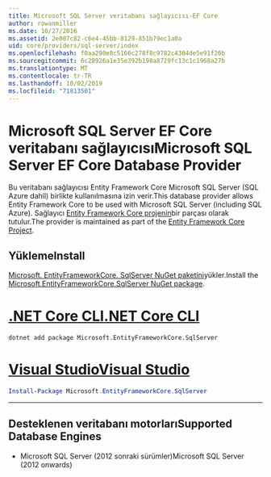 ```yaml
---
title: Microsoft SQL Server veritabanı sağlayıcısı-EF Core
author: rowanmiller
ms.date: 10/27/2016
ms.assetid: 2e007c82-c6e4-45bb-8129-851b79ec1a0a
uid: core/providers/sql-server/index
ms.openlocfilehash: f0aa290e8c5166c278f8c9782c4304de5e91f26b
ms.sourcegitcommit: 6c28926a1e35e392b198a8729fc13c1c1968a27b
ms.translationtype: MT
ms.contentlocale: tr-TR
ms.lasthandoff: 10/02/2019
ms.locfileid: "71813501"
---
```

# <a name="microsoft-sql-server-ef-core-database-provider"></a><span data-ttu-id="7d66d-102">Microsoft SQL Server EF Core veritabanı sağlayıcısı</span><span class="sxs-lookup"><span data-stu-id="7d66d-102">Microsoft SQL Server EF Core Database Provider</span></span>

<span data-ttu-id="7d66d-103">Bu veritabanı sağlayıcısı Entity Framework Core Microsoft SQL Server (SQL Azure dahil) birlikte kullanılmasına izin verir.</span><span class="sxs-lookup"><span data-stu-id="7d66d-103">This database provider allows Entity Framework Core to be used with Microsoft SQL Server (including SQL Azure).</span></span> <span data-ttu-id="7d66d-104">Sağlayıcı [Entity Framework Core projenin](https://github.com/aspnet/EntityFrameworkCore)bir parçası olarak tutulur.</span><span class="sxs-lookup"><span data-stu-id="7d66d-104">The provider is maintained as part of the [Entity Framework Core Project](https://github.com/aspnet/EntityFrameworkCore).</span></span>

## <a name="install"></a><span data-ttu-id="7d66d-105">Yükleme</span><span class="sxs-lookup"><span data-stu-id="7d66d-105">Install</span></span>

<span data-ttu-id="7d66d-106">[Microsoft. EntityFrameworkCore. SqlServer NuGet paketini](https://www.nuget.org/packages/Microsoft.EntityFrameworkCore.SqlServer/)yükler.</span><span class="sxs-lookup"><span data-stu-id="7d66d-106">Install the [Microsoft.EntityFrameworkCore.SqlServer NuGet package](https://www.nuget.org/packages/Microsoft.EntityFrameworkCore.SqlServer/).</span></span>

# <a name="net-core-clitabdotnet-core-cli"></a>[<span data-ttu-id="7d66d-107">.NET Core CLI</span><span class="sxs-lookup"><span data-stu-id="7d66d-107">.NET Core CLI</span></span>](#tab/dotnet-core-cli)

``` console
dotnet add package Microsoft.EntityFrameworkCore.SqlServer
```

# <a name="visual-studiotabvs"></a>[<span data-ttu-id="7d66d-108">Visual Studio</span><span class="sxs-lookup"><span data-stu-id="7d66d-108">Visual Studio</span></span>](#tab/vs)

``` powershell
Install-Package Microsoft.EntityFrameworkCore.SqlServer
```

***

## <a name="supported-database-engines"></a><span data-ttu-id="7d66d-109">Desteklenen veritabanı motorları</span><span class="sxs-lookup"><span data-stu-id="7d66d-109">Supported Database Engines</span></span>

* <span data-ttu-id="7d66d-110">Microsoft SQL Server (2012 sonraki sürümler)</span><span class="sxs-lookup"><span data-stu-id="7d66d-110">Microsoft SQL Server (2012 onwards)</span></span>
